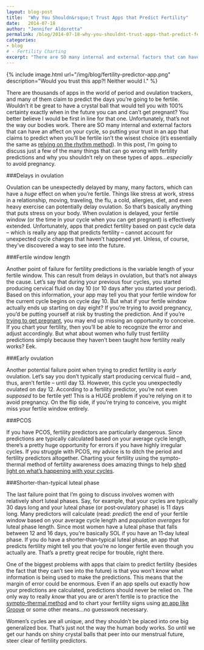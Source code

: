 ```yaml
---
layout: blog-post
title:  "Why You Shouldn&rsquo;t Trust Apps that Predict Fertility"
date:   2014-07-18
author: "Jennifer Aldoretta"
permalink: /blog/2014-07-18-why-you-shouldnt-trust-apps-that-predict-fertility
categories: 
- blog
# - Fertility Charting
excerpt: "There are SO many internal and external factors that can have an affect on your cycle, so putting your trust in an app that claims to predict when you&rsquo;ll be fertile isn&rsquo;t the wisest choice..."
---
```


{% include image.html url="/img/blog/fertility-predictor-app.png" description="Would you trust this app?! Neither would I." %}

There are thousands of apps in the world of period and ovulation trackers, and many of them claim to predict the days you&rsquo;re going to be fertile. Wouldn&rsquo;t it be great to have a crystal ball that would tell you with 100% certainty exactly when in the future you can and can&rsquo;t get pregnant? You better believe I would be first in line for that one. Unfortunately, that&rsquo;s not the way our bodies work. There are SO many internal and external factors that can have an affect on your cycle, so putting your trust in an app that claims to predict when you&rsquo;ll be fertile isn&rsquo;t the wisest choice (it&rsquo;s essentially the same as <a class="text-link" href="/blog/2014/06/23/standard-days-method-rhythm-method-sympto-thermal-method-whats-the-difference/#.U8k-pI1dVW0">relying on the rhythm method</a>). In this post, I&rsquo;m going to discuss just a few of the many things that can go wrong with fertility predictions and why you shouldn&rsquo;t rely on these types of apps...*especially* to avoid pregnancy.

###Delays in ovulation

Ovulation can be unexpectedly delayed by many, many factors, which can have a *huge* effect on when you&rsquo;re fertile. Things like stress at work, stress in a relationship, moving, traveling, the flu, a cold, allergies, diet, and even heavy exercise can potentially delay ovulation. So that&rsquo;s basically anything that puts stress on your body. When ovulation is delayed, your fertile window (or the time in your cycle when you can get pregnant) is effectively extended. Unfortunately, apps that predict fertility based on past cycle data &ndash; which is really any app that predicts fertility &ndash; cannot account for unexpected cycle changes that haven&rsquo;t happened yet. Unless, of course, they&rsquo;ve discovered a way to see into the future.

###Fertile window length

Another point of failure for fertility predictions is the variable length of your fertile window. This can result from delays in ovulation, but that&rsquo;s not always the cause. Let&rsquo;s say that during your previous four cycles, you started producing cervical fluid on day 10 (or 10 days after you started your period). Based on this information, your app may tell you that your fertile window for the current cycle begins on cycle day 10. But what if your fertile window actually ends up starting on day eight? If you&rsquo;re trying to avoid pregnancy, you&rsquo;d be putting yourself at risk by trusting the prediction. And if you&rsquo;re <a class="text-link" href="/blog/2014/07/04/how-to-get-pregnant-while-charting-your-fertility/#.U8k_JI1dVW0">trying to get pregnant</a>, you may end up missing an opportunity to conceive. If you chart your fertility, then you&rsquo;ll be able to recognize the error and adjust accordingly. But what about women who fully trust fertility predictions simply because they haven&rsquo;t been taught how fertility really works? Eek. 

###Early ovulation

Another potential failure point when trying to predict fertility is *early* ovulation. Let&rsquo;s say you don&rsquo;t typically start producing cervical fluid &ndash; and, thus, aren&rsquo;t fertile &ndash; until day 13. However, this cycle you unexpectedly ovulated on day 12. According to a fertility predictor, you&rsquo;re not even *supposed* to be fertile yet! This is a HUGE problem if you&rsquo;re relying on it to avoid pregnancy. On the flip side, if you&rsquo;re trying to conceive, you might miss your fertile window entirely.

###PCOS

If you have PCOS, fertility predictors are particularly dangerous. Since predictions are typically calculated based on your average cycle length, there&rsquo;s a pretty huge opportunity for errors if you have highly irregular cycles. If you struggle with PCOS, my advice is to ditch the period and fertility predictors altogether. Charting your fertility using the sympto-thermal method of fertility awareness does amazing things to help <a class="text-link" href="/blog/2014/07/11/charting-fertility-with-polycystic-ovarian-syndrome-PCOS/#.U8fuYo1dVW0">shed light on what&rsquo;s happening with your cycles</a>. 

###Shorter-than-typical luteal phase

The last failure point that I&rsquo;m going to discuss involves women with relatively short luteal phases. Say, for example, that your cycles are typically 30 days long and your luteal phase (or post&dash;ovulatory phase) is 11 days long. Many predictors will calculate (read: *predict*) the end of your fertile window based on your average cycle length and *population averages* for luteal phase length. Since most women have a luteal phase that falls between 12 and 16 days, you&rsquo;re basically SOL if you have an 11&dash;day luteal phase. If you do have a shorter&dash;than&dash;typical luteal phase, an app that predicts fertility might tell you that you&rsquo;re no longer fertile even though you actually are. That&rsquo;s a pretty great recipe for trouble, right there. 

One of the biggest problems with apps that claim to predict fertility (besides the fact that they can&rsquo;t see into the future) is that you won&rsquo;t *know* what information is being used to make the predictions. This means that the margin of error could be enormous. Even if an app spells out exactly how your predictions are calculated, predictions should never be relied on. The only way to really *know* that you are or aren&rsquo;t fertile is to practice the <a class="text-link" href="/the-cycle/">sympto-thermal method</a> and to chart your fertility signs using <a class="text-link" target="_blank" href="https://itunes.apple.com/app/id831795151">an app like Groove</a> or some other means...no guesswork necessary. 

Women&rsquo;s cycles are all unique, and they shouldn&rsquo;t be placed into one big generalized box. That&rsquo;s just not the way the human body works. So until we get our hands on shiny crystal balls that peer into our menstrual future, steer clear of fertility predictors.
